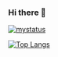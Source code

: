 ### Hi there 👋

[![mystatus](https://github-readme-stats.vercel.app/api?username=ms0481150&count_private=true)]()


[![Top Langs](https://github-readme-stats.vercel.app/api/top-langs/?username=ms0481150&layout=compact&langs_count=5&count_private=true)](https://github.com/anuraghazra/github-readme-stats)



<!--
**ms0481150/ms0481150** is a ✨ _special_ ✨ repository because its `README.md` (this file) appears on your GitHub profile.

Here are some ideas to get you started:

- 🔭 I’m currently working on ...
- 🌱 I’m currently learning ...
- 👯 I’m looking to collaborate on ...
- 🤔 I’m looking for help with ...
- 💬 Ask me about ...
- 📫 How to reach me: ...
- 😄 Pronouns: ...
- ⚡ Fun fact: ...
-->
